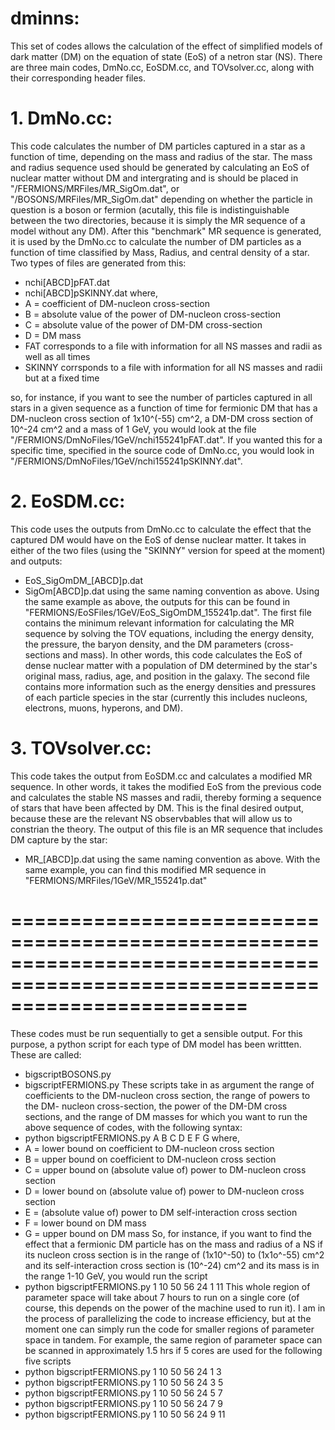 # dminns:
This set of codes allows the calculation of the effect of simplified models of dark matter (DM) on the equation of state (EoS) 
of a netron star (NS). There are three main codes, DmNo.cc, EoSDM.cc, and TOVsolver.cc, along with their corresponding header 
files.

# 1. DmNo.cc:
This code calculates the number of DM particles captured in a star as a function of time, depending on the mass and radius of 
the star. The mass and radius sequence used should be generated by calculating an EoS of nuclear matter without DM and 
intergrating and is should be placed in "/FERMIONS/MRFiles/MR_SigOm.dat", or "/BOSONS/MRFiles/MR_SigOm.dat" depending on whether 
the particle in question is a boson or fermion (acutally, this file is indistinguishable between the two directories, because it 
is simply the MR sequence of a model without any DM). After this "benchmark" MR sequence is generated, it is used by the DmNo.cc 
to calculate the number of DM particles as a function of time classified by Mass, Radius, and central density of a star. Two 
types of files are generated from this:
* nchi[ABCD]pFAT.dat
* nchi[ABCD]pSKINNY.dat
where,
* A = coefficient of DM-nucleon cross-section
* B = absolute value of the power of DM-nucleon cross-section
* C = absolute value of the power of DM-DM cross-section
* D = DM mass
* FAT corresponds to a file with information for all NS masses and radii as well as all times
* SKINNY corrsponds to a file with information for all NS masses and radii but at a fixed time

so, for instance, if you want to see the number of particles captured in all stars in a given sequence as a function of time for
fermionic DM that has a DM-nucleon cross section of 1x10^(-55) cm^2, a DM-DM cross section of 10^-24 cm^2 and a mass of 1 GeV,
you would look at the file "/FERMIONS/DmNoFiles/1GeV/nchi155241pFAT.dat". If you wanted this for a specific time, specified in
the source code of DmNo.cc, you would look in "/FERMIONS/DmNoFiles/1GeV/nchi155241pSKINNY.dat".

# 2. EoSDM.cc:
This code uses the outputs from DmNo.cc to calculate the effect that the captured DM would have on the EoS of dense nuclear
matter. It takes in either of the two files (using the "SKINNY" version for speed at the moment) and outputs:
* EoS_SigOmDM_[ABCD]p.dat
* SigOm[ABCD]p.dat
using the same naming convention as above. Using the same example as above, the outputs for this can be found in
"FERMIONS/EoSFiles/1GeV/EoS_SigOmDM_155241p.dat". The first file contains the minimum relevant information for calculating the
MR sequence by solving the TOV equations, including the energy density, the pressure, the baryon density, and the DM parameters
(cross-sections and mass). In other words, this code calculates the EoS of dense nuclear matter with a population of DM
determined by the star's original mass, radius, age, and position in the galaxy. The second file contains more information such
as the energy densities and pressures of each particle species in the star (currently this includes nucleons, electrons, muons,
hyperons, and DM).

# 3. TOVsolver.cc:
This code takes the output from EoSDM.cc and calculates a modified MR sequence. In other words, it takes the modified EoS from
the previous code and calculates the stable NS masses and radii, thereby forming a sequence of stars that have been affected by
DM. This is the final desired output, because these are the relevant NS observbables that will allow us to constrian the theory. 
The output of this file is an MR sequence that includes DM capture by the star:
* MR_[ABCD]p.dat
using the same naming convention as above. With the same example, you can find this modified MR sequence in
"FERMIONS/MRFiles/1GeV/MR_155241p.dat"
# ============================================================================================================================

These codes must be run sequentially to get a sensible output. For this purpose, a python script for each type of DM model has 
been writtten. These are called:
* bigscriptBOSONS.py
* bigscriptFERMIONS.py
These scripts take in as argument the range of coefficients to the DM-nucleon cross section, the range of powers to the DM-
nucleon cross-section, the power of the DM-DM cross sections, and the range of DM masses for which you want to run the above
sequence of codes, with the following syntax:
* python bigscriptFERMIONS.py A B C D E F G
where,
* A = lower bound on coefficient to DM-nucleon cross section
* B = upper bound on coefficient to DM-nucleon cross section
* C = upper bound on (absolute value of) power to DM-nucleon cross section
* D = lower bound on (absolute value of) power to DM-nucleon cross section
* E = (absolute value of) power to DM self-interaction cross section
* F = lower bound on DM mass
* G = upper bound on DM mass
So, for instance, if you want to find the effect that a fermionic DM particle has on the mass and radius of a NS if its nucleon
cross section is in the range of (1x10^-50) to (1x1o^-55) cm^2 and its self-interaction cross section is (10^-24) cm^2 and its
mass is in the range 1-10 GeV, you would run the script
* python bigscriptFERMIONS.py 1 10 50 56 24 1 11
This whole region of parameter space will take about 7 hours to run on a single core (of course, this depends on the power of
the machine used to run it). I am in the process of parallelizing the code to increase efficiency, but at the moment one can
simply run the code for smaller regions of parameter space in tandem. For example, the same region of parameter space can be
scanned in approximately 1.5 hrs if 5 cores are used for the following five scripts
* python bigscriptFERMIONS.py 1 10 50 56 24 1 3
* python bigscriptFERMIONS.py 1 10 50 56 24 3 5
* python bigscriptFERMIONS.py 1 10 50 56 24 5 7
* python bigscriptFERMIONS.py 1 10 50 56 24 7 9
* python bigscriptFERMIONS.py 1 10 50 56 24 9 11
